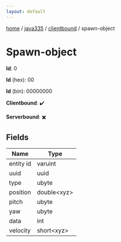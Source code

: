 ```yaml
---
layout: default
---
```


[home](/)  /  [java335](/protocol/java335)  /  [clientbound](/protocol/java335/clientbound)  /  spawn-object

# Spawn-object

**Id**: 0

**Id** (hex): 00

**Id** (bin): 00000000

**Clientbound**: ✔️

**Serverbound**: ✖️

## Fields

Name | Type
---|---
entity id | varuint
uuid | uuid
type | ubyte
position | double&lt;xyz&gt;
pitch | ubyte
yaw | ubyte
data | int
velocity | short&lt;xyz&gt;

